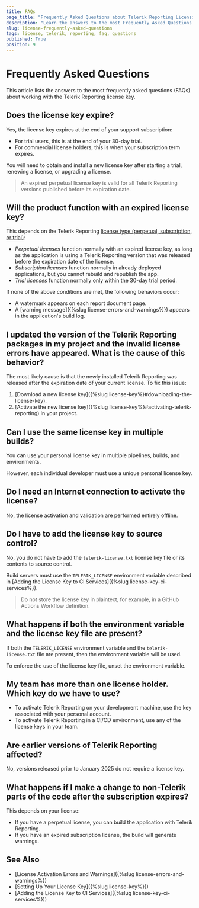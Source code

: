 ```yaml
---
title: FAQs
page_title: "Frequently Asked Questions about Telerik Reporting Licensing."
description: "Learn the answers to the most Frequently Asked Questions about the Telerik Reporting License Key required after the 2025 Q1 (19.0.25.211) release."
slug: license-frequently-asked-questions
tags: license, telerik, reporting, faq, questions
published: True
position: 9
---
```


# Frequently Asked Questions

This article lists the answers to the most frequently asked questions (FAQs) about working with the Telerik Reporting license key.

## Does the license key expire?

Yes, the license key expires at the end of your support subscription:

- For trial users, this is at the end of your 30-day trial.
- For commercial license holders, this is when your subscription term expires.

You will need to obtain and install a new license key after starting a trial, renewing a license, or upgrading a license.

> An expired perpetual license key is valid for all Telerik Reporting versions published before its expiration date.

## Will the product function with an expired license key?

This depends on the Telerik Reporting [license type (perpetual, subscription, or trial)](https://www.telerik.com/purchase/faq/licensing-purchasing#licensing):

- _Perpetual licenses_ function normally with an expired license key, as long as the application is using a Telerik Reporting version that was released before the expiration date of the license.
- _Subscription licenses_ function normally in already deployed applications, but you cannot rebuild and republish the app.
- _Trial licenses_ function normally only within the 30-day trial period.

If none of the above conditions are met, the following behaviors occur:

- A watermark appears on each report document page.
- A [warning message]({%slug license-errors-and-warnings%}) appears in the application's build log.

## I updated the version of the Telerik Reporting packages in my project and the invalid license errors have appeared. What is the cause of this behavior?

The most likely cause is that the newly installed Telerik Reporting was released after the expiration date of your current license. To fix this issue:

1. [Download a new license key]({%slug license-key%}#downloading-the-license-key).
1. [Activate the new license key]({%slug license-key%}#activating-telerik-reporting) in your project.

## Can I use the same license key in multiple builds?

You can use your personal license key in multiple pipelines, builds, and environments.

However, each individual developer must use a unique personal license key.

## Do I need an Internet connection to activate the license?

No, the license activation and validation are performed entirely offline.

## Do I have to add the license key to source control?

No, you do not have to add the `telerik-license.txt` license key file or its contents to source control.

Build servers must use the `TELERIK_LICENSE` environment variable described in [Adding the License Key to CI Services]({%slug license-key-ci-services%}).

> Do not store the license key in plaintext, for example, in a GitHub Actions Workflow definition.

## What happens if both the environment variable and the license key file are present?

If both the `TELERIK_LICENSE` environment variable and the `telerik-license.txt` file are present, then the environment variable will be used.

To enforce the use of the license key file, unset the environment variable.

## My team has more than one license holder. Which key do we have to use?

- To activate Telerik Reporting on your development machine, use the key associated with your personal account.
- To activate Telerik Reporting in a CI/CD environment, use any of the license keys in your team.

## Are earlier versions of Telerik Reporting affected?

No, versions released prior to January 2025 do not require a license key.

## What happens if I make a change to non-Telerik parts of the code after the subscription expires?

This depends on your license:

- If you have a perpetual license, you can build the application with Telerik Reporting.
- If you have an expired subscription license, the build will generate warnings.

## See Also

- [License Activation Errors and Warnings]({%slug license-errors-and-warnings%})
- [Setting Up Your License Key]({%slug license-key%}))
- [Adding the License Key to CI Services]({%slug license-key-ci-services%}))
